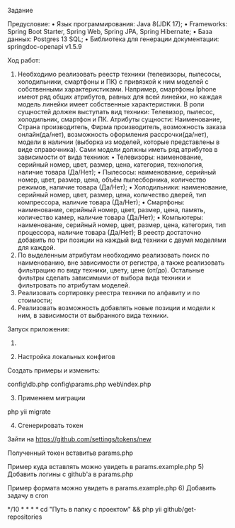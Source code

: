 Задание

 Предусловие:
 •	Язык программирования: Java 8(JDK 17);
 •	Frameworks: Spring Boot Starter, Spring Web, Spring JPA, Spring Hibernate;
 •	База данных: Postgres 13 SQL;
 •	Библиотека для генерации документации: springdoc-openapi v1.5.9
 
 Ход работ:
 1.	Необходимо реализовать реестр техники (телевизоры, пылесосы, холодильники, смартфоны и ПК) с привязкой к ним моделей с собственными характеристиками. Например, смартфоны Iphone имеют ряд общих атрибутов, равных для всей линейки, но каждая модель линейки имеет собственные характеристики.
 В роли сущностей должен выступать вид техники: Телевизор, пылесос, холодильник, смартфон и ПК. Атрибуты сущности: Наименование, Страна производитель, Фирма производитель, возможность заказа онлайн(да/нет), возможность оформления рассрочки(да/нет), модели в наличии (выборка из моделей, которые представлены в виде справочника).
 Сами модели должны иметь ряд атрибутов в зависимости от вида техники: 
 •	Телевизоры: наименование, серийный номер, цвет,
 размер, цена, категория, технология, наличие товара (Да/Нет);
 •	Пылесосы: наименование, серийный номер, цвет,
 размер, цена, объём пылесборника, количество режимов, наличие товара (Да/Нет);
 •	Холодильники: наименование, серийный номер, цвет,
 размер, цена, количество дверей, тип компрессора, наличие товара (Да/Нет);
 •	Смартфоны: наименование, серийный номер, цвет,
 размер, цена, память, количество камер, наличие товара (Да/Нет);
 •	Компьютеры: наименование, серийный номер, цвет,
 размер, цена, категория, тип процессора, наличие товара (Да/Нет);
 В реестр достаточно добавить по три позиции на каждый вид техники с двумя моделями для каждой.
 2.	По выделенным атрибутам необходимо реализовать поиск по наименованию,
 вне зависимости от регистра, а также реализовать фильтрацию по виду техники, цвету, цене (от/до). Остальные фильтры сделать зависимыми от выбора вида техники и фильтровать по атрибутам моделей. 
 3.	Реализовать сортировку реестра техники по алфавиту и по стоимости;
 4.	Реализовать возможность добавлять новые позиции и модели к ним, в зависимости от выбранного вида техники.


Запуск приложения:

1. 


2) Настройка локальных конфигов

Создать примеры и изменить:

config\db.php
config\params.php
web\index.php

3) Применяем миграции

php yii migrate

4) Сгенерировать токен

Зайти на https://github.com/settings/tokens/new

Полученный токен вставитьв params.php

Пример куда вставлять можно увидеть в params.example.php
5) Добавить логины с github'a в params.php

Пример формата можно увидеть в params.example.php
6) Добавить задачу в cron

*/10 * * * * cd "Путь в папку с проектом" && php yii github/get-repositories